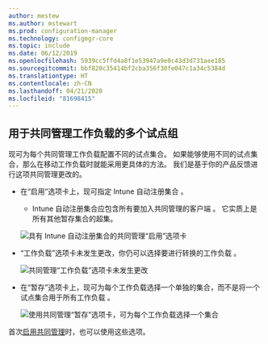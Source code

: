 ```yaml
---
author: mestew
ms.author: mstewart
ms.prod: configuration-manager
ms.technology: configmgr-core
ms.topic: include
ms.date: 06/12/2019
ms.openlocfilehash: 5939cc5ffd4a8f1e53947a9e0c43d3d731aee185
ms.sourcegitcommit: bbf820c35414bf2cba356f30fe047c1a34c5384d
ms.translationtype: HT
ms.contentlocale: zh-CN
ms.lasthandoff: 04/21/2020
ms.locfileid: "81698415"
---
```

## <a name="multiple-pilot-groups-for-co-management-workloads"></a><a name="bkmk_comgmt_pilot"></a>用于共同管理工作负载的多个试点组
<!--3555750 FKA 1357954-->

现可为每个共同管理工作负载配置不同的试点集合。 如果能够使用不同的试点集合，那么在移动工作负载时就能采用更具体的方法。 我们是基于你的产品反馈进行这项共同管理更改的。

- 在“启用”选项卡上，现可指定 Intune 自动注册集合   。
  - Intune 自动注册集合应包含所有要加入共同管理的客户端  。 它实质上是所有其他暂存集合的超集。

  ![具有 Intune 自动注册集合的共同管理“启用”选项卡](../../media/3555750-co-management-enablement-tab.png)

- “工作负载”选项卡未发生更改，你仍可以选择要进行转换的工作负载  。

  ![共同管理“工作负载”选项卡未发生更改](../../media/3555750-co-management-workloads-tab.png)

- 在“暂存”选项卡上，现可为每个工作负载选择一个单独的集合，而不是将一个试点集合用于所有工作负载  。

    ![使用共同管理“暂存”选项卡，可为每个工作负载选择一个集合](../../media/3555750-co-management-staging-tab.png)
  
首次[启用共同管理](../../../../../comanage/how-to-enable.md)时，也可以使用这些选项。
